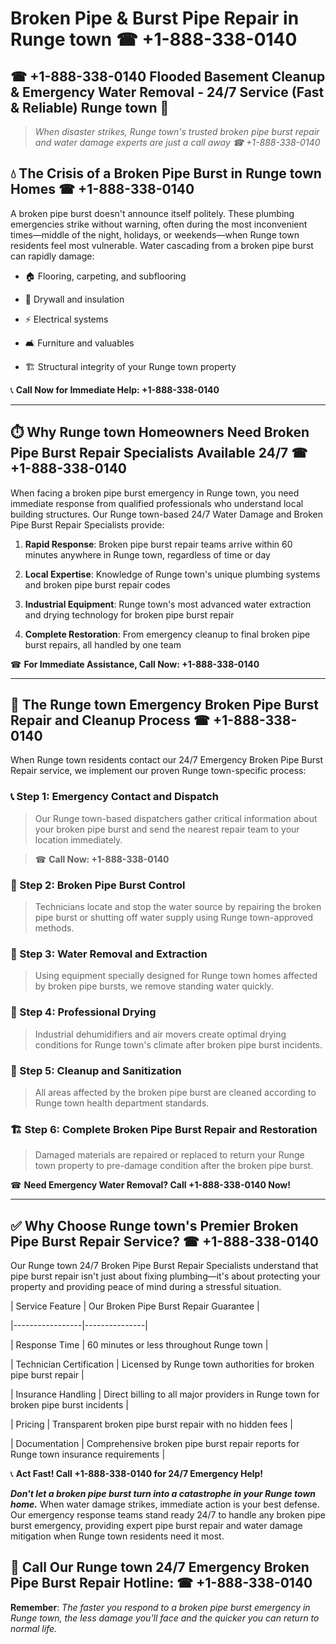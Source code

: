 # Broken Pipe & Burst Pipe Repair in Runge town ☎ +1-888-338-0140  
## ☎ +1-888-338-0140 Flooded Basement Cleanup & Emergency Water Removal - 24/7 Service (Fast & Reliable) Runge town 🚨  

> *When disaster strikes, Runge town's trusted broken pipe burst repair and water damage experts are just a call away ☎ +1-888-338-0140*  

## 💧 The Crisis of a Broken Pipe Burst in Runge town Homes ☎ +1-888-338-0140  

A broken pipe burst doesn't announce itself politely. These plumbing emergencies strike without warning, often during the most inconvenient times—middle of the night, holidays, or weekends—when Runge town residents feel most vulnerable. Water cascading from a broken pipe burst can rapidly damage:  

* 🏠 Flooring, carpeting, and subflooring  
* 🧱 Drywall and insulation  
* ⚡ Electrical systems  
* 🛋️ Furniture and valuables  
* 🏗️ Structural integrity of your Runge town property  

📞 **Call Now for Immediate Help: +1-888-338-0140**  

---  

## ⏱️ Why Runge town Homeowners Need Broken Pipe Burst Repair Specialists Available 24/7 ☎ +1-888-338-0140  

When facing a broken pipe burst emergency in Runge town, you need immediate response from qualified professionals who understand local building structures. Our Runge town-based 24/7 Water Damage and Broken Pipe Burst Repair Specialists provide:  

1. **Rapid Response**: Broken pipe burst repair teams arrive within 60 minutes anywhere in Runge town, regardless of time or day  
2. **Local Expertise**: Knowledge of Runge town's unique plumbing systems and broken pipe burst repair codes  
3. **Industrial Equipment**: Runge town's most advanced water extraction and drying technology for broken pipe burst repair  
4. **Complete Restoration**: From emergency cleanup to final broken pipe burst repairs, all handled by one team  

☎ **For Immediate Assistance, Call Now: +1-888-338-0140**  

---  

## 🔧 The Runge town Emergency Broken Pipe Burst Repair and Cleanup Process ☎ +1-888-338-0140  

When Runge town residents contact our 24/7 Emergency Broken Pipe Burst Repair service, we implement our proven Runge town-specific process:  

### 📞 Step 1: Emergency Contact and Dispatch  
> Our Runge town-based dispatchers gather critical information about your broken pipe burst and send the nearest repair team to your location immediately.  
> ☎ **Call Now: +1-888-338-0140**  

### 🚿 Step 2: Broken Pipe Burst Control  
> Technicians locate and stop the water source by repairing the broken pipe burst or shutting off water supply using Runge town-approved methods.  

### 🌊 Step 3: Water Removal and Extraction  
> Using equipment specially designed for Runge town homes affected by broken pipe bursts, we remove standing water quickly.  

### 💨 Step 4: Professional Drying  
> Industrial dehumidifiers and air movers create optimal drying conditions for Runge town's climate after broken pipe burst incidents.  

### 🧼 Step 5: Cleanup and Sanitization  
> All areas affected by the broken pipe burst are cleaned according to Runge town health department standards.  

### 🏗️ Step 6: Complete Broken Pipe Burst Repair and Restoration  
> Damaged materials are repaired or replaced to return your Runge town property to pre-damage condition after the broken pipe burst.  

☎ **Need Emergency Water Removal? Call +1-888-338-0140 Now!**  

---  

## ✅ Why Choose Runge town's Premier Broken Pipe Burst Repair Service? ☎ +1-888-338-0140  

Our Runge town 24/7 Broken Pipe Burst Repair Specialists understand that pipe burst repair isn't just about fixing plumbing—it's about protecting your property and providing peace of mind during a stressful situation.  

| Service Feature | Our Broken Pipe Burst Repair Guarantee |  
|-----------------|---------------|  
| Response Time | 60 minutes or less throughout Runge town |  
| Technician Certification | Licensed by Runge town authorities for broken pipe burst repair |  
| Insurance Handling | Direct billing to all major providers in Runge town for broken pipe burst incidents |  
| Pricing | Transparent broken pipe burst repair with no hidden fees |  
| Documentation | Comprehensive broken pipe burst repair reports for Runge town insurance requirements |  

📞 **Act Fast! Call +1-888-338-0140 for 24/7 Emergency Help!**  

***Don't let a broken pipe burst turn into a catastrophe in your Runge town home.*** When water damage strikes, immediate action is your best defense. Our emergency response teams stand ready 24/7 to handle any broken pipe burst emergency, providing expert pipe burst repair and water damage mitigation when Runge town residents need it most.  

## 📱 Call Our Runge town 24/7 Emergency Broken Pipe Burst Repair Hotline: ☎ +1-888-338-0140  

**Remember**: *The faster you respond to a broken pipe burst emergency in Runge town, the less damage you'll face and the quicker you can return to normal life.*